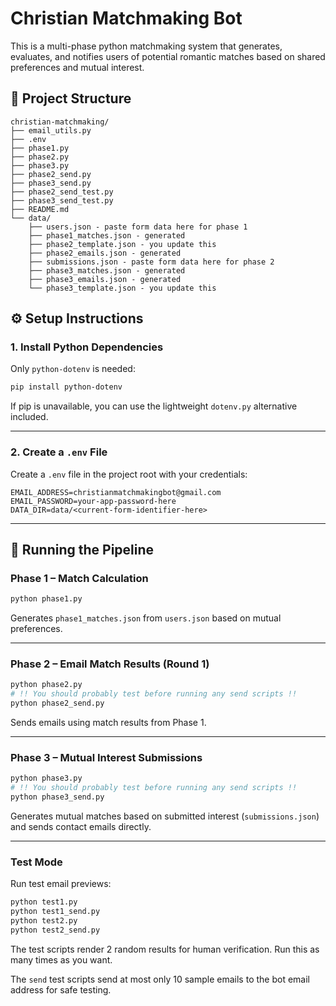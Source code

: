 # Christian Matchmaking Bot

This is a multi-phase python matchmaking system that generates, evaluates, and notifies users of potential romantic matches based on shared preferences and mutual interest.

## 📁 Project Structure

```
christian-matchmaking/
├── email_utils.py
├── .env
├── phase1.py
├── phase2.py
├── phase3.py
├── phase2_send.py
├── phase3_send.py
├── phase2_send_test.py
├── phase3_send_test.py
├── README.md
└── data/
    ├── users.json - paste form data here for phase 1
    ├── phase1_matches.json - generated
    ├── phase2_template.json - you update this 
    ├── phase2_emails.json - generated
    ├── submissions.json - paste form data here for phase 2
    ├── phase3_matches.json - generated
    ├── phase3_emails.json - generated
    └── phase3_template.json - you update this 
```

## ⚙️ Setup Instructions

### 1. Install Python Dependencies

Only `python-dotenv` is needed:

```bash
pip install python-dotenv
```

If pip is unavailable, you can use the lightweight `dotenv.py` alternative included.

---

### 2. Create a `.env` File

Create a `.env` file in the project root with your credentials:

```
EMAIL_ADDRESS=christianmatchmakingbot@gmail.com
EMAIL_PASSWORD=your-app-password-here
DATA_DIR=data/<current-form-identifier-here>
```
---

## 🚀 Running the Pipeline

### Phase 1 – Match Calculation

```bash
python phase1.py
```

Generates `phase1_matches.json` from `users.json` based on mutual preferences.

---

### Phase 2 – Email Match Results (Round 1)

```bash
python phase2.py
# !! You should probably test before running any send scripts !!
python phase2_send.py
```

Sends emails using match results from Phase 1.

---

### Phase 3 – Mutual Interest Submissions

```bash
python phase3.py
# !! You should probably test before running any send scripts !!
python phase3_send.py
```

Generates mutual matches based on submitted interest (`submissions.json`) and sends contact emails directly.

---

### Test Mode

Run test email previews:

```bash
python test1.py
python test1_send.py
python test2.py
python test2_send.py
```

The test scripts render 2 random results for human verification. Run this as many times as you want. 

The `send` test scripts send at most only 10 sample emails to the bot email address for safe testing. 
